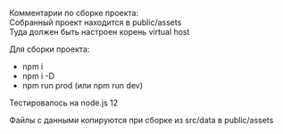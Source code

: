 Комментарии по сборке проекта: <br>
Собранный проект находится в public/assets<br>
Туда должен быть настроен корень virtual host<br>

Для сборки проекта:<br>
<ul>
<li>npm i
<li>npm i -D
<li>npm run prod (или npm run dev)</ul>
Тестировалось на node.js 12

Файлы с данными копируются при сборке из src/data в public/assets
